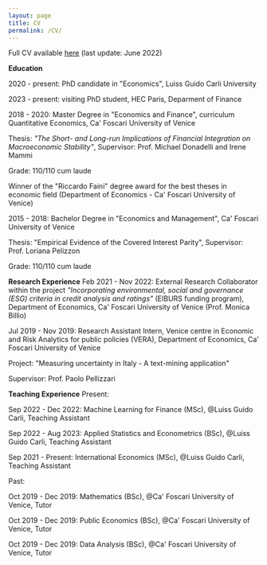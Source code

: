 ```yaml
---
layout: page
title: CV
permalink: /CV/
---
```


Full CV available [here](https://www.dropbox.com/s/auwzhtjmo37omlx/CV.pdf?dl=0) (last update: June 2022)

**Education**

2020 - present: PhD candidate in "Economics", Luiss Guido Carli University

2023 - present: visiting PhD student, HEC Paris, Deparment of Finance

2018 - 2020: Master Degree in "Economics and Finance", curriculum Quantitative Economics, Ca' Foscari University of Venice

Thesis: *"The Short- and Long-run Implications of Financial Integration on Macroeconomic Stability"*, Supervisor: Prof. Michael Donadelli and Irene Mammi

Grade: 110/110 cum laude 

Winner of the "Riccardo Faini" degree award for the best theses in economic field (Department of Economics - Ca' Foscari University of Venice)

2015 - 2018: Bachelor Degree in "Economics and Management", Ca' Foscari University of Venice

Thesis: "Empirical Evidence of the Covered Interest Parity", Supervisor: Prof. Loriana Pelizzon

Grade: 110/110 cum laude

**Research Experience**
Feb 2021 - Nov 2022: External Research Collaborator within the project  *"Incorporating environmental, social and governance (ESG) criteria in credit analysis and ratings"* (EIBURS funding program), Department of Economics, Ca' Foscari University of Venice (Prof. Monica Billio)

Jul 2019 - Nov 2019: Research Assistant Intern, Venice centre in Economic and Risk Analytics for public policies (VERA), Department of Economics, Ca' Foscari University of Venice

Project: "Measuring uncertainty in Italy  - A text-mining application" 

Supervisor: Prof. Paolo Pellizzari

**Teaching Experience**
Present:

Sep 2022 - Dec 2022: Machine Learning for Finance (MSc), @Luiss Guido Carli, Teaching Assistant

Sep 2022 - Aug 2023: Applied Statistics and Econometrics (BSc), @Luiss Guido Carli, Teaching Assistant

Sep 2021 - Present: International Economics (MSc),  @Luiss Guido Carli, Teaching Assistant 

Past:

Oct 2019 - Dec 2019: Mathematics (BSc), @Ca' Foscari University of Venice, Tutor

Oct 2019 - Dec 2019: Public Economics (BSc), @Ca' Foscari University of Venice, Tutor

Oct 2019 - Dec 2019: Data Analysis (BSc), @Ca' Foscari University of Venice, Tutor
